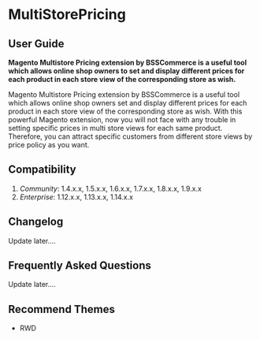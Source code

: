 MultiStorePricing
====================

User Guide
-------------------------------------------

**Magento Multistore Pricing extension by BSSCommerce is a useful tool which allows online shop owners to set and display different prices for each product in each store view of the corresponding store as wish.**

Magento Multistore Pricing extension by BSSCommerce is a useful tool which allows online shop owners set and display different prices for each product in each store view of the corresponding store as wish. With this powerful Magento extension, now you will not face with any trouble in setting specific prices in multi store views for each same product. Therefore, you can attract specific customers from different store views by price policy as you want.

Compatibility
------------

1. *Community*: 1.4.x.x, 1.5.x.x, 1.6.x.x, 1.7.x.x, 1.8.x.x, 1.9.x.x
2. *Enterprise*: 1.12.x.x, 1.13.x.x, 1.14.x.x


Changelog
-------------

Update later....


Frequently Asked Questions
-----------------------------------------------

Update later....

Recommend Themes
-----------------------------------------------

* RWD
